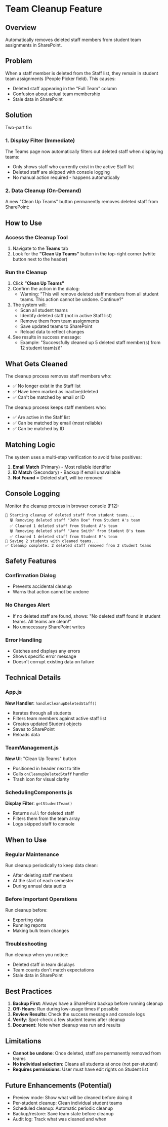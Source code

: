 # Team Cleanup Feature

## Overview
Automatically removes deleted staff members from student team assignments in SharePoint.

## Problem
When a staff member is deleted from the Staff list, they remain in student team assignments (People Picker field). This causes:
- Deleted staff appearing in the "Full Team" column
- Confusion about actual team membership
- Stale data in SharePoint

## Solution
Two-part fix:

### 1. Display Filter (Immediate)
The Teams page now automatically filters out deleted staff when displaying teams:
- Only shows staff who currently exist in the active Staff list
- Deleted staff are skipped with console logging
- No manual action required - happens automatically

### 2. Data Cleanup (On-Demand)
A new "Clean Up Teams" button permanently removes deleted staff from SharePoint:

## How to Use

### Access the Cleanup Tool
1. Navigate to the **Teams** tab
2. Look for the **"Clean Up Teams"** button in the top-right corner (white button next to the header)

### Run the Cleanup
1. Click **"Clean Up Teams"**
2. Confirm the action in the dialog:
   - Warning: "This will remove deleted staff members from all student teams. This action cannot be undone. Continue?"
3. The system will:
   - Scan all student teams
   - Identify deleted staff (not in active Staff list)
   - Remove them from team assignments
   - Save updated teams to SharePoint
   - Reload data to reflect changes
4. See results in success message:
   - Example: "Successfully cleaned up 5 deleted staff member(s) from 12 student team(s)!"

## What Gets Cleaned

The cleanup process removes staff members who:
- ✅ No longer exist in the Staff list
- ✅ Have been marked as inactive/deleted
- ✅ Can't be matched by email or ID

The cleanup process keeps staff members who:
- ✅ Are active in the Staff list
- ✅ Can be matched by email (most reliable)
- ✅ Can be matched by ID

## Matching Logic

The system uses a multi-step verification to avoid false positives:

1. **Email Match** (Primary) - Most reliable identifier
2. **ID Match** (Secondary) - Backup if email unavailable
3. **Not Found** = Deleted staff, will be removed

## Console Logging

Monitor the cleanup process in browser console (F12):

```
🧹 Starting cleanup of deleted staff from student teams...
  🗑️ Removing deleted staff "John Doe" from Student A's team
  ✅ Cleaned 1 deleted staff from Student A's team
  🗑️ Removing deleted staff "Jane Smith" from Student B's team
  ✅ Cleaned 1 deleted staff from Student B's team
💾 Saving 2 students with cleaned teams...
✅ Cleanup complete: 2 deleted staff removed from 2 student teams
```

## Safety Features

### Confirmation Dialog
- Prevents accidental cleanup
- Warns that action cannot be undone

### No Changes Alert
- If no deleted staff are found, shows: "No deleted staff found in student teams. All teams are clean!"
- No unnecessary SharePoint writes

### Error Handling
- Catches and displays any errors
- Shows specific error message
- Doesn't corrupt existing data on failure

## Technical Details

### App.js
**New Handler**: `handleCleanupDeletedStaff()`
- Iterates through all students
- Filters team members against active staff list
- Creates updated Student objects
- Saves to SharePoint
- Reloads data

### TeamManagement.js
**New UI**: "Clean Up Teams" button
- Positioned in header next to title
- Calls `onCleanupDeletedStaff` handler
- Trash icon for visual clarity

### SchedulingComponents.js
**Display Filter**: `getStudentTeam()`
- Returns `null` for deleted staff
- Filters them from the team array
- Logs skipped staff to console

## When to Use

### Regular Maintenance
Run cleanup periodically to keep data clean:
- After deleting staff members
- At the start of each semester
- During annual data audits

### Before Important Operations
Run cleanup before:
- Exporting data
- Running reports
- Making bulk team changes

### Troubleshooting
Run cleanup when you notice:
- Deleted staff in team displays
- Team counts don't match expectations
- Stale data in SharePoint

## Best Practices

1. **Backup First**: Always have a SharePoint backup before running cleanup
2. **Off-Hours**: Run during low-usage times if possible
3. **Review Results**: Check the success message and console logs
4. **Verify**: Spot-check a few student teams after cleanup
5. **Document**: Note when cleanup was run and results

## Limitations

- **Cannot be undone**: Once deleted, staff are permanently removed from teams
- **No individual selection**: Cleans all students at once (not per-student)
- **Requires permissions**: User must have edit rights on Student list

## Future Enhancements (Potential)

- Preview mode: Show what will be cleaned before doing it
- Per-student cleanup: Clean individual student teams
- Scheduled cleanup: Automatic periodic cleanup
- Backup/restore: Save team state before cleanup
- Audit log: Track what was cleaned and when
